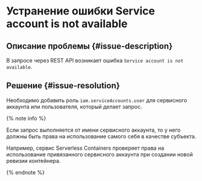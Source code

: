 # Устранение ошибки Service account is not available


## Описание проблемы {#issue-description}

В запросе через REST API возникает ошибка `Service account is not available`.

## Решение {#issue-resolution}

Необходимо добавить роль `iam.serviceAccounts.user` для сервисного аккаунта или пользователя, который делает запрос.

{% note info %}

Если запрос выполняется от имени сервисного аккаунта, то у него должны быть права на использование самого себя в качестве субъекта.

Например, сервис Serverless Containers проверяет права на использование привязанного сервисного аккаунта при создании новой ревизии контейнера.

{% endnote %}


